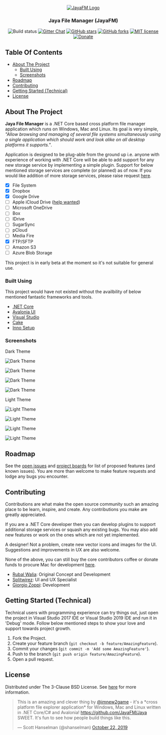 <p align="center">
  <a href="https://github.com/nullvoid-creations/Jaya" target="_blank">
    <img src="https://raw.githubusercontent.com/nullvoid-creations/Jaya/dev/docs/Logo.png" alt="JayaFM Logo" >
  </a>
</p>
<h3 align="center">Jaya File Manager (JayaFM)</h3>
<p align="center">
  <img alt="Build status" src="https://github.com/nullvoid-creations/Jaya/workflows/build/badge.svg">
  <a href="https://gitter.im/JayaCrossPlat/Jaya?utm_source=badge&utm_medium=badge&utm_campaign=pr-badge" target="_blank"><img alt="Gitter Chat" src="https://badges.gitter.im/JayaCrossPlat/Jaya.svg"></a>
  <a href="https://github.com/nullvoid-creations/Jaya/stargazers" target="_blank"><img alt="GitHub stars" src="https://img.shields.io/github/stars/nullvoid-creations/Jaya"></a>
  <a href="https://github.com/nullvoid-creations/Jaya/network" target="_blank"><img alt="GitHub forks" src="https://img.shields.io/github/forks/nullvoid-creations/Jaya"></a>
  <a href="https://raw.githubusercontent.com/nullvoid-creations/Jaya/dev/LICENSE" target="_blank"><img alt="MIT license" src="https://img.shields.io/github/license/nullvoid-creations/Jaya"></a>
  <a href="https://www.paypal.com/cgi-bin/webscr?cmd=_s-xclick&hosted_button_id=DEXCFJ6R48SR2" target="_blank"><img alt="Donate" src="https://img.shields.io/badge/Donate-PayPal-green.svg"></a>
</p>

## Table Of Contents

* [About The Project](#about-the-project)
  * [Built Using](#built-using)
  * [Screenshots](#screenshots)
* [Roadmap](#roadmap)
* [Contributing](#contributing)
* [Getting Started (Technical)](#getting-started)
* [License](#license)

## About The Project

**Jaya File Manager** is a .NET Core based cross platform file manager application which runs on Windows, Mac and Linux. Its goal is very simple, *"Allow browsing and managing of several file systems simultaneously using a single application which should work and look alike on all desktop platforms it supports."*.

Application is designed to be plug-able from the ground up i.e. anyone with experience of working with .NET Core will be able to add support for any new storage service by implementing a simple plugin. Support for below mentioned storage services are complete (or planned) as of now. If you would like addition of more storage services, please raise request [here](https://github.com/nullvoid-creations/Jaya/issues).
- [x] File System
- [x] Dropbox
- [x] Google Drive
- [ ] Apple iCloud Drive ([help wanted](https://github.com/nullvoid-creations/Jaya/issues/17))
- [ ] Microsoft OneDrive
- [ ] Box
- [ ] IDrive
- [ ] SugarSync
- [ ] pCloud
- [ ] Media Fire
- [x] FTP/SFTP
- [ ] Amazon S3
- [ ] Azure Blob Storage

This project is in early beta at the moment so it's not suitable for general use.

### Built Using

This project would have not existed without the availbility of below mentioned fantastic frameworks and tools.

* [.NET Core](https://github.com/dotnet/core)
* [Avalonia UI](https://avaloniaui.net/)
* [Visual Studio](https://visualstudio.microsoft.com/vs/)
* [Cake](https://cakebuild.net/)
* [Inno Setup](https://www.jrsoftware.org/isinfo.php)

### Screenshots

Dark Theme

![Dark Theme](https://raw.githubusercontent.com/nullvoid-creations/Jaya/dev/docs/00.png)

![Dark Theme](https://raw.githubusercontent.com/nullvoid-creations/Jaya/dev/docs/06.png)

![Dark Theme](https://raw.githubusercontent.com/nullvoid-creations/Jaya/dev/docs/02.png)

![Dark Theme](https://raw.githubusercontent.com/nullvoid-creations/Jaya/dev/docs/05.png)

Light Theme

![Light Theme](https://raw.githubusercontent.com/nullvoid-creations/Jaya/dev/docs/01.png)

![Light Theme](https://raw.githubusercontent.com/nullvoid-creations/Jaya/dev/docs/07.png)

![Light Theme](https://raw.githubusercontent.com/nullvoid-creations/Jaya/dev/docs/03.png)

![Light Theme](https://raw.githubusercontent.com/nullvoid-creations/Jaya/dev/docs/04.png)

## Roadmap

See the [open issues](https://github.com/JayaFM/Jaya/issues) and [project boards](https://github.com/nullvoid-creations/Jaya/projects) for list of proposed features (and known issues). You are more than welcome to make feature requests and lodge any bugs you encounter. 

## Contributing

Contributions are what make the open source community such an amazing place to be learn, inspire, and create. Any contributions you make are greatly appreciated.

If you are a .NET Core developer then you can develop plugins to support additional storage services or squash any existing bugs. You may also add new features or work on the ones which are not yet implemented.

A designer! Not a problem, create new vector icons and images for the UI. Suggestions and improvements in UX are also welcome.

None of the above, you can still buy the core contributors coffee or donate funds to procure Mac for development [here](https://www.paypal.com/cgi-bin/webscr?cmd=_s-xclick&hosted_button_id=DEXCFJ6R48SR2).

* [Rubal Walia](https://github.com/waliarubal): Original Concept and Development
* [Splitwirez](https://github.com/Splitwirez): UI and UX Specialist
* [Giorgio Zoppi](https://github.com/giorgiozoppi): Development

## Getting Started (Technical)

Technical users with programming experience can try things out, just open the project in Visual Studio 2017 IDE or Visual Studio 2019 IDE and run it in 'Debug' mode. Follow below mentioned steps to show your love and support towards project growth.

1. Fork the Project.
2. Create your feature branch (`git checkout -b feature/AmazingFeature`).
3. Commit your changes (`git commit -m 'Add some AmazingFeature'`).
4. Push to the branch (`git push origin feature/AmazingFeature`).
5. Open a pull request.

## License

Distributed under The 3-Clause BSD License. See [here](https://raw.githubusercontent.com/nullvoid-creations/Jaya/dev/LICENSE) for more information.

<blockquote>
<p lang="en" dir="ltr">This is an amazing and clever thing by <a href="https://twitter.com/walia_rubal?ref_src=twsrc%5Etfw" target="_blank">@imnew2game</a> - it&#39;s a *cross platform file explorer application* for Windows, Mac and Linux written in .NET Core/C# and Avalonia! <a href="https://github.com/JayaFM/Jaya">https://github.com/JayaFM/Jaya</a> SWEET. It&#39;s fun to see how people build things like this.</p>
&mdash; Scott Hanselman (@shanselman) <a href="https://twitter.com/shanselman/status/1186681229480906753?ref_src=twsrc%5Etfw" target="_blank">October 22, 2019</a>
</blockquote>
